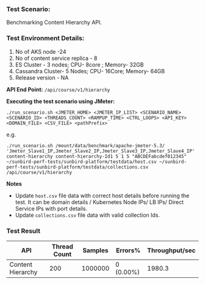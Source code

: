 ### Test Scenario:

Benchmarking Content Hierarchy API.


### Test Environment Details:

1. No of AKS node -24
2. No of content service replica - 8
3. ES Cluster - 3 nodes; CPU- 8core ; Memory- 32GB
4. Cassandra Cluster- 5 Nodes; CPU- 16Core; Memory- 64GB
4. Release version - NA


**API End Point:**  `/api/course/v1/hierarchy`



**Executing the test scenario using JMeter:**

```./run_scenario.sh <JMETER_HOME> <JMETER_IP_LIST> <SCENARIO_NAME> <SCENARIO_ID> <THREADS_COUNT> <RAMPUP_TIME> <CTRL_LOOPS> <API_KEY> <DOMAIN_FILE> <CSV_FILE> <pathPrefix>```

e.g.

```./run_scenario.sh /mount/data/benchmark/apache-jmeter-5.3/ 'Jmeter_Slave1_IP,Jmeter_Slave2_IP,Jmeter_Slave3_IP,Jmeter_Slave4_IP' content-hierarchy content-hierarchy-Id1 5 1 5 "ABCDEFabcdef012345" ~/sunbird-perf-tests/sunbird-platform/testdata/host.csv ~/sunbird-perf-tests/sunbird-platform/testdata/collections.csv /api/course/v1/hierarchy```

**Notes**
- Update `host.csv` file data with correct host details before running the test. It can be domain details / Kubernetes Node IPs/ LB IPs/ Direct Service IPs with port details.
- Update `collections.csv` file data with valid collection Ids.



### Test Result

| API               | Thread Count  | Samples  | Errors%   | Throughput/sec  |
| ----------------- | ------------- | -------- | --------- | --------------- |
| Content Hierarchy | 200           | 1000000  | 0 (0.00%) | 1980.3          |
